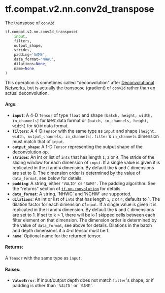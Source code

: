 <div itemscope itemtype="http://developers.google.com/ReferenceObject">
<meta itemprop="name" content="tf.compat.v2.nn.conv2d_transpose" />
<meta itemprop="path" content="Stable" />
</div>

# tf.compat.v2.nn.conv2d_transpose

The transpose of `conv2d`.

``` python
tf.compat.v2.nn.conv2d_transpose(
    input,
    filters,
    output_shape,
    strides,
    padding='SAME',
    data_format='NHWC',
    dilations=None,
    name=None
)
```

<!-- Placeholder for "Used in" -->

This operation is sometimes called "deconvolution" after [Deconvolutional
Networks](http://www.matthewzeiler.com/pubs/cvpr2010/cvpr2010.pdf), but is
actually the transpose (gradient) of `conv2d` rather than an actual
deconvolution.

#### Args:


* <b>`input`</b>: A 4-D `Tensor` of type `float` and shape `[batch, height, width,
  in_channels]` for `NHWC` data format or `[batch, in_channels, height,
  width]` for `NCHW` data format.
* <b>`filters`</b>: A 4-D `Tensor` with the same type as `input` and shape `[height,
  width, output_channels, in_channels]`.  `filter`'s `in_channels` dimension
  must match that of `input`.
* <b>`output_shape`</b>: A 1-D `Tensor` representing the output shape of the
  deconvolution op.
* <b>`strides`</b>: An int or list of `ints` that has length `1`, `2` or `4`.  The
  stride of the sliding window for each dimension of `input`. If a single
  value is given it is replicated in the `H` and `W` dimension. By default
  the `N` and `C` dimensions are set to 0. The dimension order is determined
  by the value of `data_format`, see below for details.
* <b>`padding`</b>: A string, either `'VALID'` or `'SAME'`. The padding algorithm. See
  the "returns" section of <a href="../../../../tf/nn/convolution.md"><code>tf.nn.convolution</code></a> for details.
* <b>`data_format`</b>: A string. 'NHWC' and 'NCHW' are supported.
* <b>`dilations`</b>: An int or list of `ints` that has length `1`, `2` or `4`,
  defaults to 1. The dilation factor for each dimension of`input`. If a
  single value is given it is replicated in the `H` and `W` dimension. By
  default the `N` and `C` dimensions are set to 1. If set to k > 1, there
  will be k-1 skipped cells between each filter element on that dimension.
  The dimension order is determined by the value of `data_format`, see above
  for details. Dilations in the batch and depth dimensions if a 4-d tensor
  must be 1.
* <b>`name`</b>: Optional name for the returned tensor.


#### Returns:

A `Tensor` with the same type as `input`.



#### Raises:


* <b>`ValueError`</b>: If input/output depth does not match `filter`'s shape, or if
  padding is other than `'VALID'` or `'SAME'`.